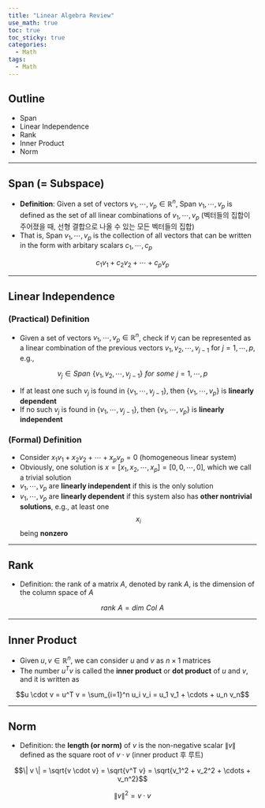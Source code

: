 ```yaml
---
title: "Linear Algebra Review"
use_math: true
toc: true
toc_sticky: true
categories:
  - Math
tags:
  - Math
---
```


## Outline
  
- Span
- Linear Independence
- Rank
- Inner Product
- Norm

---

## Span (= Subspace)

- **Definition**: Given a set of vectors $v_1, \cdots, v_p \in \mathbb{R}^n$, Span ${v_1, \cdots, v_p}$ is defined as the set of all linear combinations of $v_1, \cdots, v_p$ (벡터들의 집합이 주어졌을 때, 선형 결합으로 나올 수 있는 모든 벡터들의 집합)
- That is, Span ${v_1, \cdots, v_p}$ is the collection of all vectors that can be written in the form with arbitary scalars $c_1, \cdots, c_p$

$$c_1 v_1 + c_2 v_2 + \cdots + c_p v_p$$

---

## Linear Independence

### (Practical) Definition

- Given a set of vectors $v_1, \cdots, v_p \in \mathbb{R}^n$, check if $v_j$ can be represented as a linear combination of the previous vectors ${v_1, v_2, \cdots, v_{j-1}}$ for $j = 1, \cdots, p$, e.g.,

$$v_j \in Span \,\, \{v_1, v_2, \cdots, v_{j-1}\} \,\, for \,\, some \,\, j = 1, \cdots, p$$

- If at least one such $v_j$ is found in $\{v_1, \cdots, v_{j-1}\}$, then $\{v_1, \cdots, v_p\}$ is **linearly dependent**
- If no such $v_j$ is found in $\{v_1, \cdots, v_{j-1}\}$, then $\{v_1, \cdots, v_p\}$ is **linearly independent**

### (Formal) Definition

- Consider $x_1 v_1 + x_2 v_2 + \cdots + x_p v_p = 0$ (homogeneous linear system)
- Obviously, one solution is $x = [x_1, x_2, \cdots, x_p] = [0, 0, \cdots, 0]$, which we call a trivial solution
- $v_1, \cdots, v_p$ are **linearly independent** if this is the only solution
- $v_1, \cdots, v_p$ are **linearly dependent** if this system also has **other nontrivial solutions**, e.g., at least one $$x_i$$ being **nonzero**

---

## Rank

- Definition: the rank of a matrix $A$, denoted by rank $A$, is the dimension of the column space of $A$

$$rank \,\, A = dim \,\, Col \,\, A$$

---

## Inner Product

- Given $u, v \in \mathbb{R}^n$, we can consider $u$ and $v$ as $n \times 1$ matrices
- The number $u^T v$ is called the **inner product** or **dot product** of $u$ and $v$, and it is written as 

$$u \cdot v = u^T v = \sum_{i=1}^n u_i v_i = u_1 v_1 + \cdots + u_n v_n$$

---

## Norm

- Definition: the **length (or norm)** of $v$ is the non-negative scalar $\| v \|$ defined as the square root of $v \cdot v$ (inner product 후 루트)

$$\| v \| = \sqrt{v \cdot v} = \sqrt{v^T v} = \sqrt{v_1^2 + v_2^2 + \cdots + v_n^2}$$

$$\| v \|^2 = v \cdot v$$
